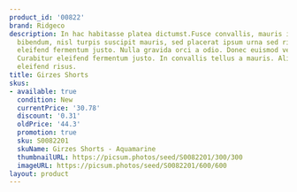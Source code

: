 ```yaml
---
product_id: '00822'
brand: Ridgeco
description: In hac habitasse platea dictumst.Fusce convallis, mauris imperdiet gravida
  bibendum, nisl turpis suscipit mauris, sed placerat ipsum urna sed risus. Curabitur
  eleifend fermentum justo. Nulla gravida orci a odio. Donec euismod vestibulum massa.
  Curabitur eleifend fermentum justo. In convallis tellus a mauris. Aliquam dictum
  eleifend risus.
title: Girzes Shorts
skus:
- available: true
  condition: New
  currentPrice: '30.78'
  discount: '0.31'
  oldPrice: '44.3'
  promotion: true
  sku: S0082201
  skuName: Girzes Shorts - Aquamarine
  thumbnailURL: https://picsum.photos/seed/S0082201/300/300
  imageURL: https://picsum.photos/seed/S0082201/600/600
layout: product
---
```

